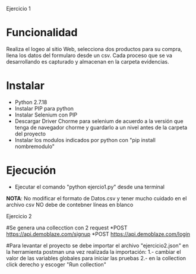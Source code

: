 Ejercicio 1

# Funcionalidad
Realiza el logeo al sitio Web, selecciona dos productos para su compra, llena los datos del formularo desde un csv.
Cada proceso que se va desarrollando es capturado y almacenan en la carpeta evidencias.

# Instalar
- Python 2.7.18
- Instalar PIP para python
- Instalar Selenium con PIP
- Descargar Driver Chorme para selenium de acuerdo a la versión que tenga de navegador chorme y guardarlo a un nivel antes de la carpeta del proyecto
- Instalar los modulos indicados por python con "pip install nombremodulo"

# Ejecución
* Ejecutar el comando "python ejercio1.py" desde una terminal 

**NOTA**: No modificar el formato de Datos.csv y tener mucho cuidado en el archivo csv NO debe de contebner líneas en blanco

Ejercicio 2

 #Se genera una collecction con 2 request
 *POST https://api.demoblaze.com/signup
 *POST https://api.demoblaze.com/login
 
#Para levantar el proyecto se debe importar el archivo "ejercicio2.json" en la herramienta postman una vez realizada la importación:
 1.- cambiar el valor de las variables globales para iniciar las pruebas
 2.- en la collection click derecho y escoger "Run collection"
